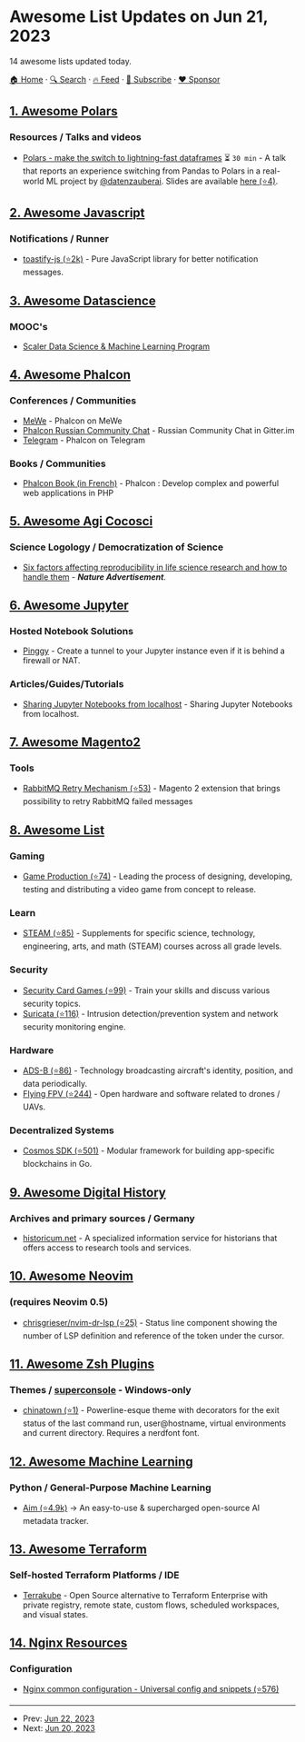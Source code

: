 # Awesome List Updates on Jun 21, 2023

14 awesome lists updated today.

[🏠 Home](/README.md) · [🔍 Search](https://www.trackawesomelist.com/search/) · [🔥 Feed](https://www.trackawesomelist.com/rss.xml) · [📮 Subscribe](https://trackawesomelist.us17.list-manage.com/subscribe?u=d2f0117aa829c83a63ec63c2f&id=36a103854c) · [❤️  Sponsor](https://github.com/sponsors/theowenyoung)



## [1. Awesome Polars](/content/ddotta/awesome-polars/README.md)

### Resources / Talks and videos

*   [Polars - make the switch to lightning-fast dataframes](https://www.youtube.com/watch?v=CtkMzCIXOWk) ⏳ `30 min` - A talk that reports an experience switching from Pandas to Polars in a real-world ML project by [@datenzauberai](https://github.com/datenzauberai). Slides are available [here (⭐4)](https://github.com/datenzauberai/PyConDE-2023--Polars-make-the-switch/raw/main/Polars%20-%20make%20the%20switch%20to%20lightning-fast%20dataframes%20-%20Versand.pdf).

## [2. Awesome Javascript](/content/sorrycc/awesome-javascript/README.md)

### Notifications / Runner

*   [toastify-js (⭐2k)](https://github.com/apvarun/toastify-js) - Pure JavaScript library for better notification messages.

## [3. Awesome Datascience](/content/academic/awesome-datascience/README.md)

### MOOC's

*   [Scaler Data Science & Machine Learning Program](https://www.scaler.com/data-science-course/)

## [4. Awesome Phalcon](/content/phalcon/awesome-phalcon/README.md)

### Conferences / Communities

*   [MeWe](https://mewe.com/join-front/phalcon) - Phalcon on MeWe
*   [Phalcon Russian Community Chat](https://app.gitter.im/#/room/#phalcon-rus_chat:gitter.im) - Russian Community Chat in Gitter.im
*   [Telegram](https://t.me/phalcon_news) - Phalcon on Telegram

### Books / Communities

*   [Phalcon Book (in French)](https://www.editions-eni.fr/livre/phalcon-3-developpez-des-applications-web-complexes-et-performantes-en-php-version-en-ligne-9782409022753) - Phalcon : Develop complex and powerful web applications in PHP

## [5. Awesome Agi Cocosci](/content/YuzheSHI/awesome-agi-cocosci/README.md)

### Science Logology / Democratization of Science

*   [Six factors affecting reproducibility in life science research and how to handle them](https://www.nature.com/articles/d42473-019-00004-y) - ***Nature Advertisement***.

## [6. Awesome Jupyter](/content/markusschanta/awesome-jupyter/README.md)

### Hosted Notebook Solutions

*   [Pinggy](https://pinggy.io) - Create a tunnel to your Jupyter instance even if it is behind a firewall or NAT.

### Articles/Guides/Tutorials

*   [Sharing Jupyter Notebooks from localhost](https://pinggy.io/blog/share_jupyter_notebook_from_localhost/) - Sharing Jupyter Notebooks from localhost.

## [7. Awesome Magento2](/content/run-as-root/awesome-magento2/README.md)

### Tools

*   [RabbitMQ Retry Mechanism (⭐53)](https://github.com/run-as-root/magento2-message-queue-retry) - Magento 2 extension that brings possibility to retry RabbitMQ failed messages

## [8. Awesome List](/content/sindresorhus/awesome/README.md)

### Gaming

*   [Game Production (⭐74)](https://github.com/vhladiienko/awesome-game-production#readme) - Leading the process of designing, developing, testing and distributing a video game from concept to release.

### Learn

*   [STEAM (⭐85)](https://github.com/RahulBirCodes/awesome-steam#readme) - Supplements for specific science, technology, engineering, arts, and math (STEAM) courses across all grade levels.

### Security

*   [Security Card Games (⭐99)](https://github.com/Karneades/awesome-security-card-games#readme) - Train your skills and discuss various security topics.
*   [Suricata (⭐116)](https://github.com/satta/awesome-suricata#readme) - Intrusion detection/prevention system and network security monitoring engine.

### Hardware

*   [ADS-B (⭐86)](https://github.com/rickstaa/awesome-adsb#readme) - Technology broadcasting aircraft's identity, position, and data periodically.
*   [Flying FPV (⭐244)](https://github.com/Matthias84/awesome-flying-fpv#readme) - Open hardware and software related to drones / UAVs.

### Decentralized Systems

*   [Cosmos SDK (⭐501)](https://github.com/cosmos/awesome-cosmos#readme) - Modular framework for building app-specific blockchains in Go.

## [9. Awesome Digital History](/content/maehr/awesome-digital-history/README.md)

### Archives and primary sources / Germany

*   [historicum.net](https://www.historicum.net/home/) - A specialized information service for historians that offers access to research tools and services.

## [10. Awesome Neovim](/content/rockerBOO/awesome-neovim/README.md)

### (requires Neovim 0.5)

*   [chrisgrieser/nvim-dr-lsp (⭐25)](https://github.com/chrisgrieser/nvim-dr-lsp) - Status line component showing the number of LSP definition and reference of the token under the cursor.

## [11. Awesome Zsh Plugins](/content/unixorn/awesome-zsh-plugins/README.md)

### Themes / [superconsole](https://github.com/alexchmykhalo/superconsole) - Windows-only

*   [chinatown (⭐1)](https://github.com/skippyr/chinatown) - Powerline-esque theme with decorators for the exit status of the last command run, user\@hostname, virtual environments and current directory. Requires a nerdfont font.

## [12. Awesome Machine Learning](/content/josephmisiti/awesome-machine-learning/README.md)

### Python / General-Purpose Machine Learning

*   [Aim (⭐4.9k)](https://github.com/aimhubio/aim) -> An easy-to-use & supercharged open-source AI metadata tracker.

## [13. Awesome Terraform](/content/shuaibiyy/awesome-terraform/README.md)

### Self-hosted Terraform Platforms / IDE

*   [Terrakube](https://docs.terrakube.io) - Open Source alternative to Terraform Enterprise with private registry, remote state, custom flows, scheduled workspaces, and visual states.

## [14. Nginx Resources](/content/fcambus/nginx-resources/README.md)

### Configuration

*   [Nginx common configuration - Universal config and snippets (⭐576)](https://github.com/tldr-devops/nginx-common-configuration)

---

- Prev: [Jun 22, 2023](/content/2023/06/22/README.md)
- Next: [Jun 20, 2023](/content/2023/06/20/README.md)